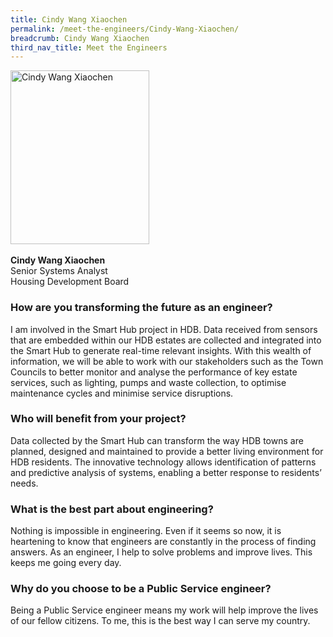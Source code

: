 ```yaml
---
title: Cindy Wang Xiaochen
permalink: /meet-the-engineers/Cindy-Wang-Xiaochen/
breadcrumb: Cindy Wang Xiaochen
third_nav_title: Meet the Engineers
---
```





<img src="/images/Cindy.jpg" alt="Cindy Wang Xiaochen" style="width:222px;height:278px;" align="left">
<br clear="left">
<br> 
<strong>Cindy Wang Xiaochen</strong>
<br> Senior Systems Analyst
<br> Housing Development Board

### How are you transforming the future as an engineer?
I am involved in the Smart Hub project in HDB. Data received from sensors that are embedded within our HDB estates are collected and integrated into the Smart Hub to generate real-time relevant insights. With this wealth of information, we will be able to work with our stakeholders such as the Town Councils to better monitor and analyse the performance of key estate services, such as lighting, pumps and waste collection, to optimise maintenance cycles and minimise service disruptions.

### Who will benefit from your project?
Data collected by the Smart Hub can transform the way HDB towns are planned, designed and maintained to provide a better living environment for HDB residents. The innovative technology allows identification of patterns and predictive analysis of systems, enabling a better response to residents’ needs.

### What is the best part about engineering?
Nothing is impossible in engineering. Even if it seems so now, it is heartening to know that engineers are constantly in the process of finding answers. As an engineer, I help to solve problems and improve lives. This keeps me going every day.

### Why do you choose to be a Public Service engineer?
Being a Public Service engineer means my work will help improve the lives of our fellow citizens. To me, this is the best way I can serve my country.
